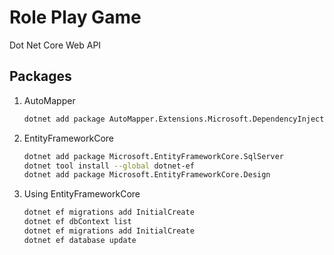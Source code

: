 # Role Play Game

Dot Net Core Web API

## Packages

1. AutoMapper
    ```sh
    dotnet add package AutoMapper.Extensions.Microsoft.DependencyInjection
    ```
1. EntityFrameworkCore
    ```sh
    dotnet add package Microsoft.EntityFrameworkCore.SqlServer
    dotnet tool install --global dotnet-ef
    dotnet add package Microsoft.EntityFrameworkCore.Design
    ```
1. Using EntityFrameworkCore
    ```sh
    dotnet ef migrations add InitialCreate
    dotnet ef dbContext list
    dotnet ef migrations add InitialCreate
    dotnet ef database update
    ```